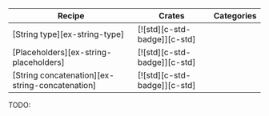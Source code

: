 | Recipe | Crates | Categories |
|---|---|---|
| [String type][ex-string-type] | [![std][c-std-badge]][c-std] | |
| [Placeholders][ex-string-placeholders] | [![std][c-std-badge]][c-std] | |
| [String concatenation][ex-string-concatenation] | [![std][c-std-badge]][c-std] | |
<div class="hidden">
TODO:
</div>
